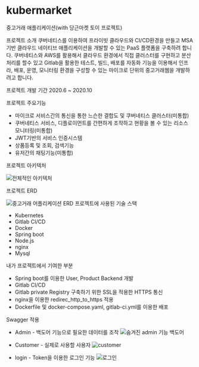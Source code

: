 # kubermarket

중고거래 애플리케이션(with 당근마켓 토이 프로젝트)

프로젝트 소개 
쿠버네티스를 이용하여 프라이빗 클라우드와 CI/CD환경을 만들고 MSA기반 
클라우드 네이티브 애플리케이션을 개발할 수 있는 PaaS 플랫폼을 구축하려 합니다.
쿠버네티스와 AWS를 활용해서 클라우드 환경에서 직접 클러스터를 구현하고 분산처리를 할수 있고 
Gitlab을 활용한 테스트, 빌드, 배포를 자동화 기능을 이용해서 인프라, 배포, 운영, 모니터링 환경을 구성할 수 있는 마이크로 단위의 중고거래웹을 개발하려고 합니다.

프로젝트 개발 기간
2020.6 ~ 2020.10

프로젝트 주요기능
* 마이크로 서비스간의 통신을 통한 느슨한 결합도 및 쿠버네티스 클러스터(미통합)
* 쿠버네티스 서비스, 디플로이먼트를 간편하게 조작하고 현황을 볼 수 있는 리소스 모니터링(미통합)
* JWT기반의 서비스 인증시스템
* 상품등록 및 조회, 검색기능
* 유저간의 채팅기능(미통합)

 프로젝트 아키텍처
 
 ![전체적인 아키텍처](https://user-images.githubusercontent.com/47744119/100739888-25ed4480-341b-11eb-9ea6-efd7c231dba1.png)

 프로젝트 ERD
 
 ![중고거래 어플리케이션 ERD](https://user-images.githubusercontent.com/47744119/100739806-05bd8580-341b-11eb-81f6-48f3dbf23286.png)
 프로젝트에 사용된 기술 스택
 * Kubernetes
 * Gitlab CI/CD
 * Docker
 * Spring boot
 * Node.js
 * nginx
 * Mysql
 
 내가 프로젝트에서 기여한 부분
 * Spring boot를 이용한 User, Product Backend 개발
 * Gitlab CI/CD 
 * Gitlab private Registry 구축하기 위한 SSL을 적용한 HTTPS 통신
 * nginx을 이용한 redirec_http_to_https 적용 
 * Dockerfile 및 docker-compose.yaml, gitlab-ci.yml를 이용한 배포
 
 Swagger 적용
 
 * Admin - 백도어 기능으로 필요한 데이터를 조작
 ![숨겨진 admin 기능 백도어](https://user-images.githubusercontent.com/47744119/101281795-9ed20f00-3814-11eb-83eb-08e4b26197b7.PNG)
 
 * Customer - 실제로 사용할 사용자
 ![customer](https://user-images.githubusercontent.com/47744119/101281786-8f52c600-3814-11eb-9c8a-d9a6f5377aad.PNG)
 
 * login - Token을 이용한 로그인 기능
 ![로그인](https://user-images.githubusercontent.com/47744119/101281794-9c6fb500-3814-11eb-9280-771a1b368adc.PNG)

 
 
 
 




